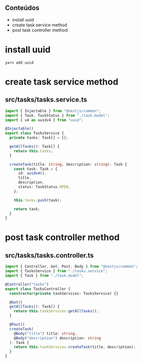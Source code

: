 ## Conteúdos

- install uuid
- create task service method
- post task controller method

# install uuid

```
yarn add uuid
```

# create task service method

## src/tasks/tasks.service.ts

```ts
import { Injectable } from "@nestjs/common";
import { Task, TaskStatus } from "./task.model";
import { v4 as uuidv4 } from "uuid";

@Injectable()
export class TasksService {
  private tasks: Task[] = [];

  getAllTasks(): Task[] {
    return this.tasks;
  }

  createTask(title: string, description: string): Task {
    const task: Task = {
      id: uuidv4(),
      title,
      description,
      status: TaskStatus.OPEN,
    };

    this.tasks.push(task);

    return task;
  }
}
```

# post task controller method

## src/tasks/tasks.controller.ts

```ts
import { Controller, Get, Post, Body } from "@nestjs/common";
import { TasksService } from "./tasks.service";
import { Task } from "./task.model";

@Controller("tasks")
export class TasksController {
  constructor(private taskServices: TasksService) {}

  @Get()
  getAllTasks(): Task[] {
    return this.taskServices.getAllTasks();
  }

  @Post()
  createTask(
    @Body("title") title: string,
    @Body("description") description: string
  ): Task {
    return this.taskServices.createTask(title, description);
  }
}
```
